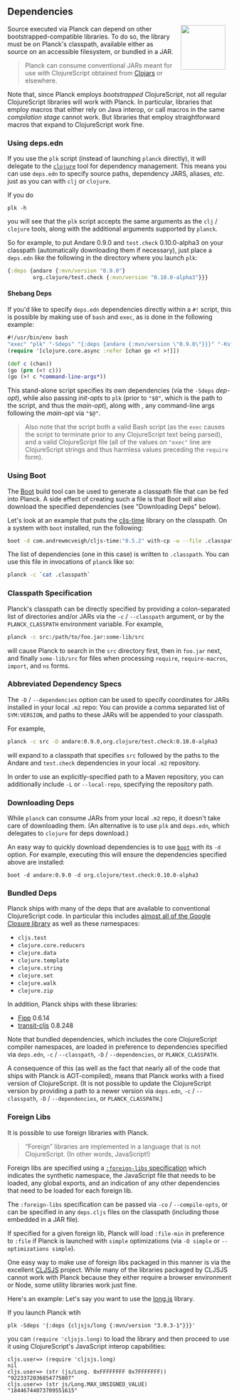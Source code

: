 ## Dependencies

<img width="100" align="right" style="margin: 0ex 1em" src="img/dependencies.jpg">
Source executed via Planck can depend on other bootstrapped-compatible libraries. To do so, the library must be on Planck's classpath, available either as source on an accessible filesystem, or bundled in a JAR.

> Planck can consume conventional JARs meant for use with ClojureScript obtained from [Clojars](https://clojars.org) or elsewhere.

Note that, since Planck employs _bootstrapped_ ClojureScript, not all regular ClojureScript libraries will work with Planck. In particular, libraries that employ macros that either rely on Java interop, or call macros in the same _compilation stage_ cannot work.  But libraries that employ straightforward macros that expand to ClojureScript work fine.

### Using deps.edn

If you use the `plk` script (instead of launching `planck` directly), it will delegate to the [`clojure`](https://clojure.org/guides/getting_started#_clojure_installer_and_cli_tools) tool for dependency management. This means you can use `deps.edn` to specify source paths, dependency JARS, aliases, _etc_. just as you can with `clj` or `clojure`.

If you do

```
plk -h
```

you will see that the `plk` script accepts the same arguments as the `clj` / `clojure` tools, along with the additional arguments supported by `planck`.

So for example, to put Andare 0.9.0 and `test.check` 0.10.0-alpha3 on your classpath (automatically downloading them if necessary), just place a  `deps.edn` like the following in the directory where you launch `plk`:

```clojure
{:deps {andare {:mvn/version "0.9.0"}
        org.clojure/test.check {:mvn/version "0.10.0-alpha3"}}}
```

#### Shebang Deps

If you'd like to specify `deps.edn` dependencies directly within a `#!` script, this is possible by making use of `bash` and `exec`, as is done in the following example:

```clojure
#!/usr/bin/env bash
"exec" "plk" "-Sdeps" "{:deps {andare {:mvn/version \"0.9.0\"}}}" "-Ksf" "$0" "$@"
(require '[clojure.core.async :refer [chan go <! >!]])

(def c (chan))
(go (prn (<! c)))
(go (>! c *command-line-args*))
```

This stand-alone script specifies its own dependencies (via the `-Sdeps` _dep-opt_), while also passing _init-opts_ to `plk` (prior to `"$0"`, which is the path to the script, and thus the _main-opt_), along with , any command-line args following the _main-opt_ via `"$@"`.

> Also note that the script both a valid Bash script (as the `exec` causes the script to terminate prior to any ClojureScript text being parsed), and a valid ClojureScript file (all of the values on `"exec"` line are ClojureScript strings and thus harmless values preceding the `require` form).

### Using Boot

The [Boot](https://boot-clj.com/) build tool can be used to generate a classpath file that can be fed into Planck. A side effect of creating such a file is that Boot will also download the specified dependencies (see "Downloading Deps" below).

Let's look at an example that puts the [cljs-time](https://clojars.org/com.andrewmcveigh/cljs-time) library on the classpath. On a system with `boot` installed, run the following:

```sh
boot -d com.andrewmcveigh/cljs-time:"0.5.2" with-cp -w --file .classpath
```

The list of dependencies (one in this case) is written to `.classpath`. You can use this file in invocations of `planck` like so:

```sh
planck -c `cat .classpath` 
```

### Classpath Specification

Planck's classpath can be directly specified by providing a colon-separated list of directories and/or JARs via the `-c` / `-​-​classpath` argument, or by the `PLANCK_CLASSPATH` environment variable.
For example,

```sh
planck -c src:/path/to/foo.jar:some-lib/src
```

will cause Planck to search in the `src` directory first, then in `foo.jar` next, and finally `some-lib/src` for files when processing `require`, `require-macros`, `import`, and `ns` forms.

### Abbreviated Dependency Specs

The `-D` / `-​-​dependencies` option can be used to specify coordinates for JARs installed in your local `.m2` repo: You can provide a comma separated list of `SYM:VERSION`, and paths to these JARs will be appended to your classpath.

For example,

```sh
planck -c src -D andare:0.9.0,org.clojure/test.check:0.10.0-alpha3
```

will expand to a classpath that specifies `src` followed by the paths to the Andare and `test.check` dependencies in your local `.m2` repository.

In order to use an explicitly-specified path to a Maven repository, you can additionally include `-L` or `-​-​local-repo`, specifying the repository path.

### Downloading Deps

While `planck` can consume JARs from your local `.m2` repo, it doesn't take care of downloading them. (An alternative is to use `plk` and `deps.edn`, which delegates to `clojure` for deps download.) 

An easy way to quickly download dependencies is to use [`boot`](https://github.com/boot-clj/boot) with its `-d` option. For example, executing this will ensure the dependencies specified above are installed:

```
boot -d andare:0.9.0 -d org.clojure/test.check:0.10.0-alpha3
```

### Bundled Deps

Planck ships with many of the deps that are available to conventional ClojureScript code. In particular this includes [almost all of the Google Closure library](gcl.html) as well as these namespaces:

* `cljs.test`
* `clojure.core.reducers`
* `clojure.data`
* `clojure.template`
* `clojure.string`
* `clojure.set`
* `clojure.walk`
* `clojure.zip`

In addition, Planck ships with these libraries:

* [Fipp](https://github.com/brandonbloom/fipp) 0.6.14
* [transit-cljs](https://github.com/cognitect/transit-cljs) 0.8.248

Note that bundled dependencies, which includes the core ClojureScript compiler namespaces, are loaded in preference to dependencies specified via `deps.edn`, `-c` / `-​-​classpath`, `-D` / `-​-​dependencies`, or `PLANCK_CLASSPATH`.

A consequence of this (as well as the fact that nearly all of the code that ships with Planck is AOT-compiled), means that Planck works with a fixed version of ClojureScript. (It is not possible to update the ClojureScript version by providing a path to a newer version via `deps.edn`, `-c` / `-​-​classpath`, `-D` / `-​-​dependencies`, or `PLANCK_CLASSPATH`.)

### Foreign Libs

It is possible to use foreign libraries with Planck.

> “Foreign” libraries are implemented in a language that is not ClojureScript. (In other words, JavaScript!)

Foreign libs are specified using a [`:foreign-libs` specification](https://clojurescript.org/reference/compiler-options#foreign-libs) which indicates the synthetic namespace, the JavaScript file that needs to be loaded, any global exports, and an indication of any other dependencies that need to be loaded for each foreign lib.

The `:foreign-libs` specification can be passed via `-co` / `--compile-opts`, or can be specified in any `deps.cljs` files on the classpath (including those embedded in a JAR file). 

If specified for a given foreign lib, Planck will load `:file-min` in preference to `:file` if Planck is launched with `simple` optimizations (via `-O simple` or `--optimizations simple`).

One easy way to make use of foreign libs packaged in this manner is via the excellent [CLJSJS](http://cljsjs.github.io) project. While many of the libraries packaged by CLJSJS cannot work with Planck because they either require a browser environment or Node, some utility libraries work just fine.

Here's an example: Let's say you want to use the [long.js](https://github.com/dcodeIO/long.js) library. 

If you launch Planck wtih 

```
plk -Sdeps '{:deps {cljsjs/long {:mvn/version "3.0.3-1"}}}'
```

you can `(require 'cljsjs.long)` to load the library and then proceed to use it using ClojureScript's JavaScript interop capabilities:

```clojure-repl
cljs.user=> (require 'cljsjs.long)
nil
cljs.user=> (str (js/Long. 0xFFFFFFFF 0x7FFFFFFF))
"9223372036854775807"
cljs.user=> (str js/Long.MAX_UNSIGNED_VALUE)
"18446744073709551615"
```

